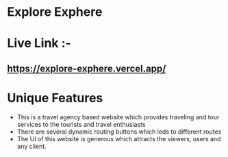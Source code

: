 # Explore Exphere
# Live Link :-
## https://explore-exphere.vercel.app/

# Unique Features
- This is a travel agency based website which provides traveling and tour services to the tourists and travel enthusiasts
- There are several dynamic routing buttons which leds to different routes
- The UI of this website is generous which attracts the viewers, users and any client.